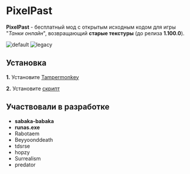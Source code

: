 # PixelPast

**PixelPast** - бесплатный мод с открытым исходным кодом для игры "*Танки онлайн*", возвращающий **старые текстуры** (до релиза **1.100.0**).

![default](https://raw.githubusercontent.com/sheezzmee/PixelPast/main/assets/default.png)
![legacy](https://raw.githubusercontent.com/sheezzmee/PixelPast/main/assets/legacy.png)

## Установка

**1.** Установите [Tampermonkey](https://www.tampermonkey.net/)

**2.** Установите [скрипт](https://raw.githubusercontent.com/sheezzmee/PixelPast/main/PixelPast.user.js)

## Участвовали в разработке

- **sabaka-babaka**
- **runas.exe**
- Rabotaem
- Beyyoonddeath
- tdsrse
- hopzy
- Surrealism
- predator
